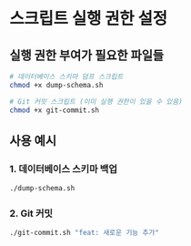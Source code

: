 # 스크립트 실행 권한 설정

## 실행 권한 부여가 필요한 파일들

```bash
# 데이터베이스 스키마 덤프 스크립트
chmod +x dump-schema.sh

# Git 커밋 스크립트 (이미 실행 권한이 있을 수 있음)
chmod +x git-commit.sh
```

## 사용 예시

### 1. 데이터베이스 스키마 백업
```bash
./dump-schema.sh
```

### 2. Git 커밋
```bash
./git-commit.sh "feat: 새로운 기능 추가"
```
